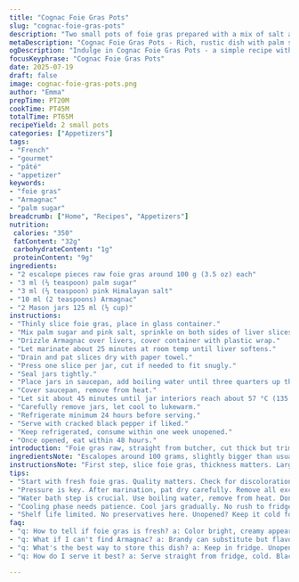 ```yaml
---
title: "Cognac Foie Gras Pots"
slug: "cognac-foie-gras-pots"
description: "Two small pots of foie gras prepared with a mix of salt and palm sugar, marinated briefly with cognac. The liver is pressed into jars, then gently heated in a water bath off heat to reach a steady 57 °C, slightly higher than room temp, before chilling. Spices swapped: palm sugar replaces white sugar, pink salt instead of fine salt. Cognac stays, brandy swapped for Armagnac for aroma twist. Keeps refrigerated for about a week, use within two days after opening. Small batch, rustic, simple."
metaDescription: "Cognac Foie Gras Pots - Rich, rustic dish with palm sugar and Armagnac. Simple preparation, delightful flavor. Indulge in French tradition."
ogDescription: "Indulge in Cognac Foie Gras Pots - a simple recipe with rich flavors from palm sugar and Armagnac. Perfect for a gourmet touch."
focusKeyphrase: "Cognac Foie Gras Pots"
date: 2025-07-19
draft: false
image: cognac-foie-gras-pots.png
author: "Emma"
prepTime: PT20M
cookTime: PT45M
totalTime: PT65M
recipeYield: 2 small pots
categories: ["Appetizers"]
tags:
- "French"
- "gourmet"
- "pâté"
- "appetizer"
keywords:
- "foie gras"
- "Armagnac"
- "palm sugar"
breadcrumb: ["Home", "Recipes", "Appetizers"]
nutrition: 
 calories: "350"
 fatContent: "32g"
 carbohydrateContent: "1g"
 proteinContent: "9g"
ingredients:
- "2 escalope pieces raw foie gras around 100 g (3.5 oz) each"
- "3 ml (⅔ teaspoon) palm sugar"
- "3 ml (⅔ teaspoon) pink Himalayan salt"
- "10 ml (2 teaspoons) Armagnac"
- "2 Mason jars 125 ml (½ cup)"
instructions:
- "Thinly slice foie gras, place in glass container."
- "Mix palm sugar and pink salt, sprinkle on both sides of liver slices."
- "Drizzle Armagnac over livers, cover container with plastic wrap."
- "Let marinate about 25 minutes at room temp until liver softens."
- "Drain and pat slices dry with paper towel."
- "Press one slice per jar, cut if needed to fit snugly."
- "Seal jars tightly."
- "Place jars in saucepan, add boiling water until three quarters up the sides."
- "Cover saucepan, remove from heat."
- "Let sit about 45 minutes until jar interiors reach about 57 °C (135 °F)."
- "Carefully remove jars, let cool to lukewarm."
- "Refrigerate minimum 24 hours before serving."
- "Serve with cracked black pepper if liked."
- "Keep refrigerated, consume within one week unopened."
- "Once opened, eat within 48 hours."
introduction: "Foie gras raw, straight from butcher, cut thick but trim off veins. Sugar swap: palm sugar, subtle caramel notes. No fine salt, pink Himalayan for mineral touch. Armagnac for some earthy fruitiness instead of standard brandy, adds complexity but still smooth. Marinate at room temp, the liver warms, loosens up, not melting but pliable. Pat dry, stuffing jars tight, press slices down hard for no air pockets. Water bath off heat. Water hot, jars heat slowly. Target temp just above safe, 57 degrees Celsius, means partially cooked but rich and tender, barely holding shape. Cool down needs patience, no heating after bath. Salt, sugar, spirit balance quiet, soft deep flavor. Fridge wait minimum 24 hours, longer softens texture but changes taste. Serve cold, pepper optional. Shelf life controlled, no preservatives, natural product. Opens fast spoil. Rustic, no fuss, small batch, classic but swapped. Custom twist but traditional base."
ingredientsNote: "Escalopes around 100 grams, slightly bigger than usual stock cuts. Palm sugar, coarser grain, unique caramel undertone, use instead of plain white sugar for flavor depth. Pink Himalayan salt introduced in place of fine table salt—minerals add subtle aroma and hints of sweetness. Cognac replaced by Armagnac. Both brandies, Armagnac brings riper notes, earthy fruit essence. Use good quality spirit, not bargain shelf. Jars: standard 125 ml Mason style, thick glass recommended, to withstand thermal shock. Cover and sealing airtight crucial. Foie gras quality important — fresh, well chilled, without excessive veins or discoloration. Work quickly but gently; liver temperature control key, no cooking in initial steps."
instructionsNote: "First step, slice foie gras, thickness matters. Large slices hold shape but easy to press into jars. Salt and sugar mix sprinkled evenly; palm sugar slower to dissolve but infuses taste over marinating. Marinate max 25 minutes at room temp. Avoid long exposure or liver softens too much. Pat dry carefully using absorbent towels to remove excess liquid, crucial so jars seal tightly, no dilution of fat or flavors. Insert slices into jars with firm pressure to eliminate air gaps. Lid on tight but no overforce. Water bath: bring water to boil separately, remove from heat before placing jars in. Keep lids above waterline if possible. Cover pan to keep temp steady. Leave for about 45 minutes, target internal jar temp near 57 °C. Too hot or cook will alter texture, too low, incomplete. Remove carefully, avoid quick temp changes. Cool to room temp before refrigeration. At least one day in fridge before eating allows flavors to meld, fat to set. Pepper addition optional, best fresh cracked when serving. After opening, safe consumption window short—48 hours max. Store unopened up to one week cold. No preservatives means perishability. Simple, reliable, handcrafted preservation method."
tips:
- "Start with fresh foie gras. Quality matters. Check for discoloration. Look at the veins. Slice thick, around 1 cm. This helps shape when pressing into jars. Salt and sugar mix? Sprinkle evenly. Palm sugar takes time to dissolve. But flavor develops beautifully. Marination time critical. Don't exceed 25 min. Otherwise, texture negative."
- "Pressure is key. After marination, pat dry carefully. Remove all excess moisture. Otherwise, jars won't seal properly. Excess liquid? It dilutes taste. Press slices into jars methodically. Avoid air pockets. Tight fitting is what you want. Sealing jars firmly, but without force. Too much pressure? Risk cracking glass."
- "Water bath step is crucial. Use boiling water, remove from heat. Don’t put jars in boiling water directly. Keep jars above waterline. This controls cooking, no sudden temp changes. Lid on jars important. Keep it covered with a lid, prevent water ingress."
- "Cooling phase needs patience. Cool jars gradually. No rush to fridge. Immediate cooling can alter texture. A minimum of 24 hours in refrigerator is non-negotiable. Longer wait? Flavor melds better. Serve cold. Option for fresh black pepper? Recommended, but not essential. Just a touch."
- "Shelf life limited. No preservatives here. Unopened? Keep it cold for about week. Once opened, eat in 48 hours max. Safe storage needed. Trust refrigeration. Quick spoil results from improper handling. Use good quality ingredients. Focus on palm sugar, Armagnac for best results."
faq:
- "q: How to tell if foie gras is fresh? a: Color bright, creamy appearance. Check for smell, natural should be pleasant. Avoid any off or sour scent. Inspect for veins—less is better. If too many visible, move on. Thickness also matters."
- "q: What if I can't find Armagnac? a: Brandy can substitute but flavors different. Not as robust. Other options? Calvados, though, a fruitier twist. Or even whiskey in small amounts. Just adjustments in marinate times might be necessary."
- "q: What's the best way to store this dish? a: Keep in fridge. Unopened? Up to a week. After opening, consume quickly, within two days max. Sealed jars are critical. No air should get in. Check for any signs of spoilage."
- "q: How do I serve it best? a: Serve straight from fridge, cold. Black pepper makes a difference. Fresh cracked preferred. Bread, crackers pair nicely. Try alongside fruit compote for contrast. Presentation? Use small plates for rustic appeal."

---
```

